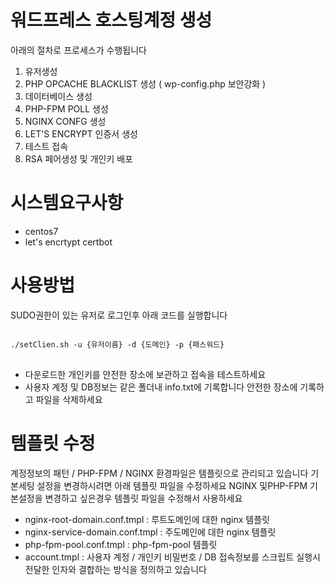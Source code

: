 # 워드프레스 호스팅계정 생성

아래의 절차로 프로세스가 수행됩니다

1. 유저생성
2. PHP OPCACHE BLACKLIST 생성 ( wp-config.php 보안강화 )
3. 데이터베이스 생성
4. PHP-FPM POLL 생성
5. NGINX CONFG 생성
6. LET'S ENCRYPT 인증서 생성
7. 테스트 접속
8. RSA 페어생성 및 개인키 배포 


# 시스템요구사항
- centos7
- let's encrtypt certbot 

# 사용방법
SUDO권한이 있는 유저로 로그인후 아래 코드를 실행합니다 
<pre>
<code>
./setClien.sh -u {유저이름} -d {도메인} -p {패스워드}
</code>
</pre>

- 다운로드한 개인키를 안전한 장소에 보관하고 접속을 테스트하세요
- 사용자 계정 및 DB정보는 같은 폴더내 info.txt에 기록합니다 안전한 장소에 기록하고 파일을 삭제하세요 
 
# 템플릿 수정 
계정정보의 패턴 / PHP-FPM / NGINX 환경파일은 템플릿으로 관리되고 있습니다 기본세팅 설정을 변경하시려면 아래 템플릿 파일을 수정하세요
NGINX 및PHP-FPM 기본설정을 변경하고 싶은경우 템플릿 파일을 수정해서 사용하세요
- nginx-root-domain.conf.tmpl : 루트도메인에 대한 nginx 템플릿
- nginx-service-domain.conf.tmpl : 주도메인에 대한 nginx 템플릿
- php-fpm-pool.conf.tmpl : php-fpm-pool 템플릿
- account.tmpl : 사용자 계정 / 개인키 비밀번호 / DB 접속정보를 스크립트 실행시 전달한 인자와 결합하는 방식을 정의하고 있습니다

